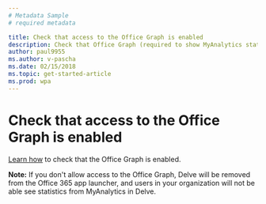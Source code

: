 ```yaml
---
# Metadata Sample
# required metadata

title: Check that access to the Office Graph is enabled
description: Check that Office Graph (required to show MyAnalytics statistics in Delve) is enabled.
author: paul9955
ms.author: v-pascha
ms.date: 02/15/2018
ms.topic: get-started-article
ms.prod: wpa
---
```


# Check that access to the Office Graph is enabled

[Learn how](https://support.office.com/en-us/article/office-delve-for-office-365-admins-54f87a42-15a4-44b4-9df0-d36287d9531b?ui=en-US&rs=en-US&ad=US#bkmk_delveonoff) to check that the Office Graph is enabled.

**Note:** If you don't allow access to the Office Graph, Delve will be removed from the Office 365 app launcher, and users in your organization will not be able see statistics from MyAnalytics in Delve.

